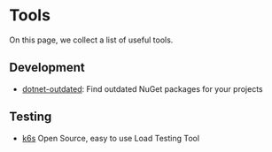 # Tools

On this page, we collect a list of useful tools.

## Development

- [dotnet-outdated](https://github.com/dotnet-outdated/dotnet-outdated): Find outdated NuGet packages for your projects

## Testing

- [k6s](https://k6.io/) Open Source, easy to use Load Testing Tool

